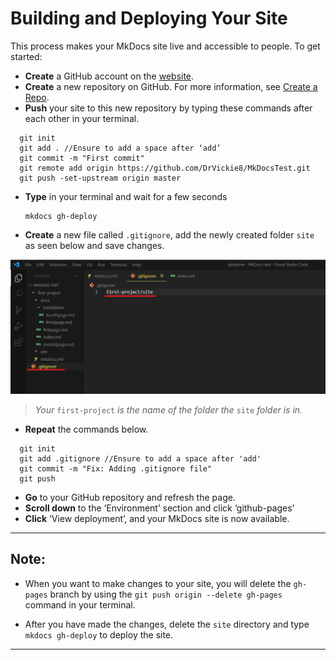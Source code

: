 # Building and Deploying Your Site

This process makes your MkDocs site live and accessible to people. To get started:

- **Create** a GitHub account on the [website](https://github.com/).
- **Create** a new repository on GitHub. For more information, see [Create a Repo](https://docs.github.com/en/get-started/quickstart/create-a-repo).
- **Push** your site to this new repository by typing these commands after each other in your terminal.

```
  git init
  git add . //Ensure to add a space after ‘add’
  git commit -m "First commit"
  git remote add origin https://github.com/DrVickie8/MkDocsTest.git
  git push -set-upstream origin master
```

- **Type** in your terminal and wait for a few seconds
  ```
  mkdocs gh-deploy
  ```
- **Create** a new file called `.gitignore`, add the newly created folder `site` as seen below and save changes.

![Open a .gitignore file](images/MkDocs-gitignore-red.png)

> _Your_ `first-project` _is the name of the folder the_ `site` _folder is in._

- **Repeat** the commands below.

```
  git init
  git add .gitignore //Ensure to add a space after 'add'
  git commit -m "Fix: Adding .gitignore file"
  git push
```

- **Go** to your GitHub repository and refresh the page.
- **Scroll down** to the ‘Environment’ section and click ‘github-pages'
- **Click** ‘View deployment’, and your MkDocs site is now available.

---

## Note:

- When you want to make changes to your site, you will delete the `gh-pages` branch by using the `git push origin --delete gh-pages` command in your terminal.

- After you have made the changes, delete the `site` directory and type `mkdocs gh-deploy` to deploy the site.

---
